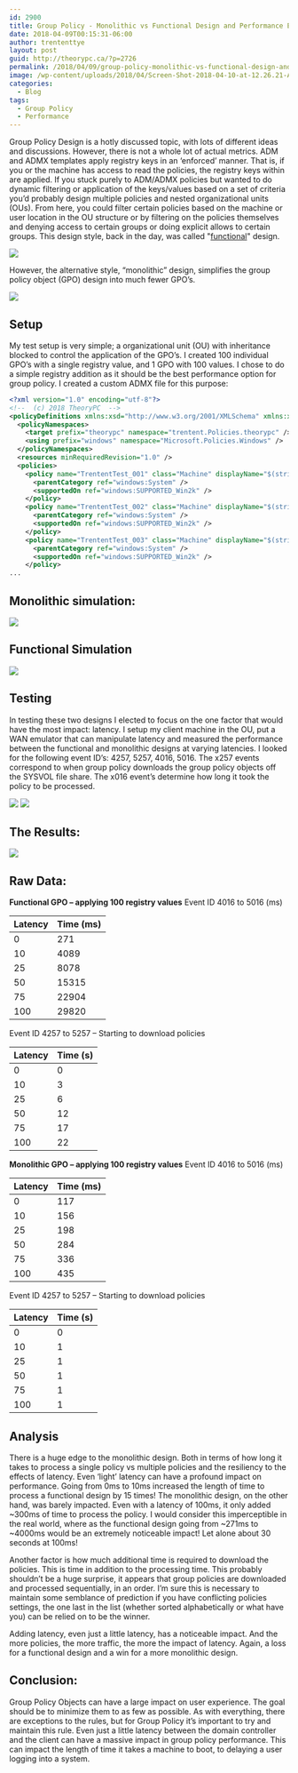 ```yaml
---
id: 2900
title: Group Policy - Monolithic vs Functional Design and Performance Evaluation
date: 2018-04-09T00:15:31-06:00
author: trententtye
layout: post
guid: http://theorypc.ca/?p=2726
permalink: /2018/04/09/group-policy-monolithic-vs-functional-design-and-performance-evaluation/
image: /wp-content/uploads/2018/04/Screen-Shot-2018-04-10-at-12.26.21-AM.png
categories:
  - Blog
tags:
  - Group Policy
  - Performance
---
```


Group Policy Design is a hotly discussed topic, with lots of different ideas and discussions.  However, there is not a whole lot of actual metrics.  ADM and ADMX templates apply registry keys in an ‘enforced’ manner.  That is, if you or the machine has access to read the policies, the registry keys within are applied.  If you stuck purely to ADM/ADMX policies but wanted to do dynamic filtering or application of the keys/values based on a set of criteria you’d probably design multiple policies and nested organizational units (OUs).  From here, you could filter certain policies based on the machine or user location in the OU structure or by filtering on the policies themselves and denying access to certain groups or doing explicit allows to certain groups.  This design style, back in the day, was called "[functional](https://web.archive.org/web/20200930214355/http://www.itprotoday.com/management-mobility/group-policy-design-best-practices)" design.

<img class="aligncenter size-full" src="/wp-content/uploads/2018/04/Screen-Shot-2018-04-01-at-10.48.20-PM-418x550.png" />

However, the alternative style, “monolithic” design, simplifies the group policy object (GPO) design into much fewer GPO’s.

<img class="aligncenter size-full" src="/wp-content/uploads/2018/04/Monolthic.png" />

## Setup

My test setup is very simple; a organizational unit (OU) with inheritance blocked to control the application of the GPO’s.  I created 100 individual GPO’s with a single registry value, and 1 GPO with 100 values.  I chose to do a simple registry addition as it should be the best performance option for group policy.  I created a custom ADMX file for this purpose:

```xml
<?xml version="1.0" encoding="utf-8"?>
<!--  (c) 2018 TheoryPC  -->
<policyDefinitions xmlns:xsd="http://www.w3.org/2001/XMLSchema" xmlns:xsi="http://www.w3.org/2001/XMLSchema-instance" revision="1.0" schemaVersion="1.0" xmlns="http://schemas.microsoft.com/GroupPolicy/2006/07/PolicyDefinitions">
  <policyNamespaces>
    <target prefix="theorypc" namespace="trentent.Policies.theorypc" />
    <using prefix="windows" namespace="Microsoft.Policies.Windows" />
  </policyNamespaces>
  <resources minRequiredRevision="1.0" />
  <policies>
    <policy name="TrententTest_001" class="Machine" displayName="$(string.Value001)" explainText="$(string.explain_Help)" key="Software\Policies\TrententTest" valueName="001">
      <parentCategory ref="windows:System" />
      <supportedOn ref="windows:SUPPORTED_Win2k" />
    </policy>
    <policy name="TrententTest_002" class="Machine" displayName="$(string.Value002)" explainText="$(string.explain_Help)" key="Software\Policies\TrententTest" valueName="002">
      <parentCategory ref="windows:System" />
      <supportedOn ref="windows:SUPPORTED_Win2k" />
    </policy>
    <policy name="TrententTest_003" class="Machine" displayName="$(string.Value003)" explainText="$(string.explain_Help)" key="Software\Policies\TrententTest" valueName="003">
      <parentCategory ref="windows:System" />
      <supportedOn ref="windows:SUPPORTED_Win2k" />
    </policy>
...
```

## Monolithic simulation:
<img class="aligncenter size-full" src="/wp-content/uploads/2018/04/Screen-Shot-2018-04-09-at-9.14.16-PM.png" />

## Functional Simulation
<img class="aligncenter size-full" src="/wp-content/uploads/2018/04/Screen-Shot-2018-04-09-at-9.18.23-PM.png" />

## Testing
In testing these two designs I elected to focus on the one factor that would have the most impact: latency.  I setup my client machine in the OU, put a WAN emulator that can manipulate latency and measured the performance between the functional and monolithic designs at varying latencies.  I looked for the following event ID’s: 4257, 5257, 4016, 5016.  The x257 events correspond to when group policy downloads the group policy objects off the SYSVOL file share.  The x016 event’s determine how long it took the policy to be processed.

<img class="aligncenter size-full" src="/wp-content/uploads/2018/04/Screen-Shot-2018-04-07-at-9.12.04-PM.png" />

<img class="aligncenter size-full" src="/wp-content/uploads/2018/04/Screen-Shot-2018-04-07-at-8.48.27-PM.png" />

## The Results:
<img class="aligncenter size-full" src="/wp-content/uploads/2018/04/Screen-Shot-2018-04-09-at-9.43.54-PM.png" />

## Raw Data:

**Functional GPO – applying 100 registry values**
Event ID 4016 to 5016 (ms)

| Latency | Time (ms) | 
|-------|--------|
| 0 | 271 |
| 10 | 4089 |
| 25 | 8078 |
| 50 | 15315 |
| 75 | 22904 |
| 100 | 29820 |

Event ID 4257 to 5257 – Starting to download policies

| Latency | Time (s) | 
|-------|--------|
| 0 | 0 |
| 10 | 3 |
| 25 | 6 |
| 50 | 12 |
| 75 | 17 |
| 100 | 22 |


**Monolithic GPO – applying 100 registry values**
Event ID 4016 to 5016 (ms)	

| Latency | Time (ms) | 
|-------|--------|
| 0 | 117 |
| 10 | 156 |
| 25 | 198 |
| 50 | 284 |
| 75 | 336 |
| 100 | 435 |


Event ID 4257 to 5257 – Starting to download policies	

| Latency | Time (s) | 
|-------|--------|
| 0 | 0 |
| 10 | 1 |
| 25 | 1 |
| 50 | 1 |
| 75 | 1 |
| 100 | 1 |

## Analysis
There is a huge edge to the monolithic design.  Both in terms of how long it takes to process a single policy vs multiple policies and the resiliency to the effects of latency.  Even ‘light’ latency can have a profound impact on performance.  Going from 0ms to 10ms increased the length of time to process a functional design by 15 times!  The monolithic design, on the other hand, was barely impacted.  Even with a latency of 100ms, it only added ~300ms of time to process the policy.  I would consider this imperceptible in the real world, where as the functional design going from ~271ms to ~4000ms would be an extremely noticeable impact!  Let alone about 30 seconds at 100ms!

Another factor is how much additional time is required to download the policies.  This is time in addition to the processing time.  This probably shouldn’t be a huge surprise, it appears that group policies are downloaded and processed sequentially, in an order.  I’m sure this is necessary to maintain some semblance of prediction if you have conflicting policies settings, the one last in the list (whether sorted alphabetically or what have you) can be relied on to be the winner.

Adding latency, even just a little latency, has a noticeable impact.  And the more policies, the more traffic, the more the impact of latency.  Again, a loss for a functional design and a win for a more monolithic design.

## Conclusion:
Group Policy Objects can have a large impact on user experience.  The goal should be to minimize them to as few as possible.  As with everything, there are exceptions to the rules, but for Group Policy it’s important to try and maintain this rule.  Even just a little latency between the domain controller and the client can have a massive impact in group policy performance.  This can impact the length of time it takes a machine to boot, to delaying a user logging into a system.
